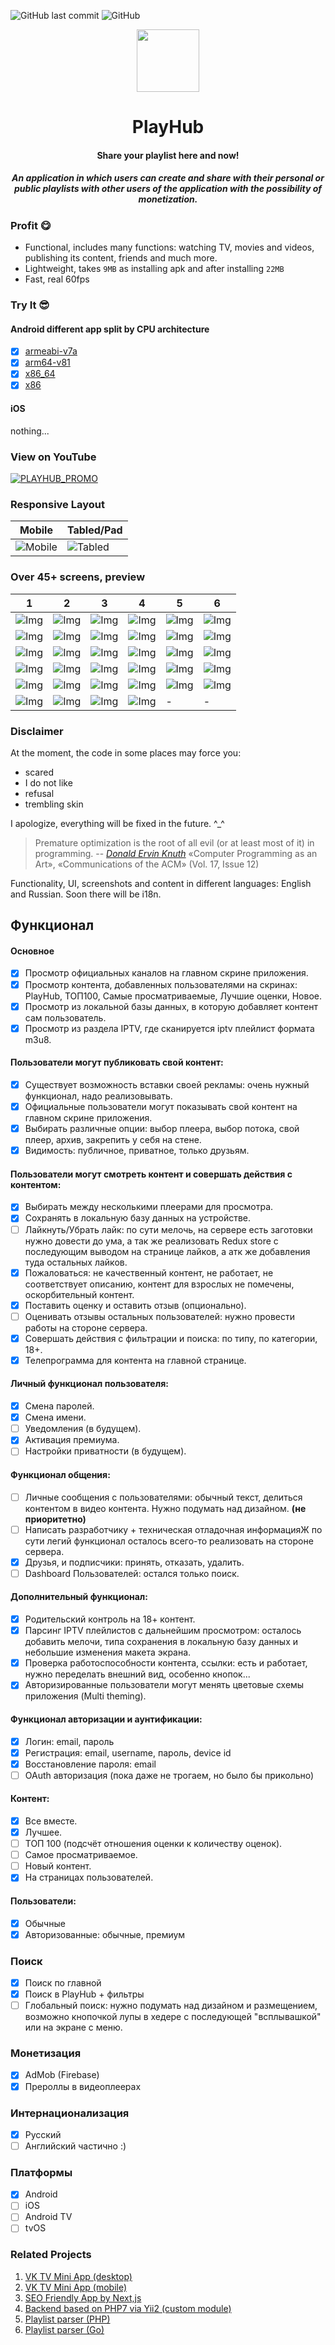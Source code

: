 ![GitHub last commit](https://img.shields.io/github/last-commit/zikwall/react-native-tv)
![GitHub](https://img.shields.io/github/license/zikwall/react-native-tv)

<div align="center">
  <img width="100" height="100" src="https://github.com/zikwall/react-native-tv/blob/master/screenshots/PlayHub512.png">
  <h1>PlayHub</h1>
  <h4>Share your playlist here and now!</h4>
  <h5>An application in which users can create and share with their personal or public playlists with other users of the application with the possibility of monetization.</h5>
</div>

### Profit :yum:

- Functional, includes many functions: watching TV, movies and videos, publishing its content, friends and much more.
- Lightweight, takes `9MB` as installing apk and after installing `22MB`
- Fast, real 60fps

### Try It :sunglasses:

#### Android different app split by CPU architecture

- [x] [armeabi-v7a](https://drive.google.com/file/d/1iUdLoLwNO_BHcZqM6oUKRZZYzwFKrFkq/view?usp=sharing)
- [x] [arm64-v81](https://drive.google.com/file/d/17NEERR9oqZl5rH3LtETwYSxcSSexzXBn/view?usp=sharing)
- [x] [x86_64](https://drive.google.com/file/d/1mKTe7ARn2u0bgg5W1a1v5KodjHuVQgo5/view?usp=sharing)
- [x] [x86](https://drive.google.com/file/d/1EtxKAzntGIlp9PdzNzHFmTabNxJghvNj/view?usp=sharing)

#### iOS

nothing...

### View on YouTube

[![PLAYHUB_PROMO](https://img.youtube.com/vi/3g99PkxdXiE/0.jpg)](https://www.youtube.com/watch?v=3g99PkxdXiE)

### Responsive Layout

Mobile | Tabled/Pad
--- | --- |
![Mobile](screenshots/responsive_layout.png "Mobile responsive layout") | ![Tabled](screenshots/responsive_layout_tabled_pad.png "Tabled responsive layout")

### Over 45+ screens, preview

1 | 2 | 3 | 4 | 5 | 6 |
--- | --- | --- | --- | --- | ---
![Img](screenshots/1.jpg "Img") | ![Img](screenshots/2.jpg "Img") | ![Img](screenshots/3.jpg "Img") | ![Img](screenshots/4.jpg "Img") | ![Img](screenshots/5.jpg "Img") | ![Img](screenshots/6.jpg "Img")
![Img](screenshots/7.jpg "Img") | ![Img](screenshots/8.jpg "Img") | ![Img](screenshots/9.jpg "Img") | ![Img](screenshots/10.jpg "Img") | ![Img](screenshots/11.jpg "Img") | ![Img](screenshots/12.jpg "Img")
![Img](screenshots/13.jpg "Img") | ![Img](screenshots/14.jpg "Img") | ![Img](screenshots/15.jpg "Img") | ![Img](screenshots/16.jpg "Img") | ![Img](screenshots/17.jpg "Img") | ![Img](screenshots/18.jpg "Img")
![Img](screenshots/19.jpg "Img") | ![Img](screenshots/20.jpg "Img") | ![Img](screenshots/21.jpg "Img") | ![Img](screenshots/22.jpg "Img") | ![Img](screenshots/23.jpg "Img") | ![Img](screenshots/24.jpg "Img")
![Img](screenshots/25.jpg "Img") | ![Img](screenshots/26.jpg "Img") | ![Img](screenshots/27.jpg "Img") | ![Img](screenshots/28.jpg "Img") | ![Img](screenshots/29.jpg "Img") | ![Img](screenshots/30.jpg "Img")
![Img](screenshots/31.jpg "Img") | ![Img](screenshots/32.jpg "Img") | ![Img](screenshots/33.jpg "Img") | ![Img](screenshots/34.jpg "Img") | - | -

### Disclaimer

At the moment, the code in some places may force you:

- scared
- I do not like
- refusal
- trembling skin

I apologize, everything will be fixed in the future. ^_^

> Premature optimization is the root of all evil (or at least most of it) in programming.
> -- <cite>[Donald Ervin Knuth][1]</cite> «Computer Programming as an Art», «Communications of the ACM» (Vol. 17, Issue 12)

[1]:http://www.paulgraham.com/knuth.html


Functionality, UI, screenshots and content in different languages: English and Russian. Soon there will be i18n.

## Функционал

#### Основное

- [x] Просмотр официальных каналов на главном скрине приложения.
- [x] Просмотр контента, добавленных пользователями на скринах: PlayHub, ТОП100, Самые просматриваемые, Лучшие оценки, Новое.
- [x] Просмотр из локальной базы данных, в которую добавляет контент сам пользователь.
- [x] Просмотр из раздела IPTV, где сканируется iptv плейлист формата m3u8.

#### Пользователи могут публиковать свой контент:

- [x] Существует возможность вставки своей рекламы: очень нужный функционал, надо реализовывать.
- [x] Официальные пользователи могут показывать свой контент на главном скрине приложения.
- [x] Выбирать различные опции: выбор плеера, выбор потока, свой плеер, архив, закрепить у себя на стене.
- [x] Видимость: публичное, приватное, только друзьям.

#### Пользователи могут смотреть контент и совершать действия с контентом:

- [x] Выбирать между несколькими плеерами для просмотра.
- [x] Сохранять в локальную базу данных на устройстве.
- [ ] Лайкнуть/Убрать лайк: по сути мелочь, на сервере есть заготовки нужно довести до ума, а так же реализовать Redux store с последующим выводом на странице лайков, а атк же добавления туда остальных лайков.
- [x] Пожаловаться: не качественный контент, не работает, не соответствует описанию, контент для взрослых не помечены, оскорбительный контент.
- [x] Поставить оценку и оставить отзыв (опционально).
- [ ] Оценивать отзывы остальных пользователей: нужно провести работы на стороне сервера.
- [x] Совершать действия с фильтрации и поиска: по типу, по категории, 18+.
- [x] Телепрограмма для контента на главной странице.

#### Личный функционал пользователя:

- [x] Смена паролей.
- [x] Смена имени.
- [ ] Уведомления (в будущем).
- [x] Активация премиума.
- [ ] Настройки приватности (в будущем).

#### Функционал общения:

- [ ] Личные сообщения с пользователями: обычный текст, делиться контентом в видео контента. Нужно подумать над дизайном. __(не приоритетно)__
- [ ] Написать разработчику + техническая отладочная информацияЖ по сути легий функционал осталось всего-то реализовать на стороне сервера.
- [x] Друзья, и подписчики: принять, отказать, удалить.
- [ ] Dashboard Пользователей: остался только поиск.

#### Дополнительный функционал:

- [x] Родительский контроль на 18+ контент.
- [x] Парсинг IPTV плейлистов с дальнейшим просмотром: осталось добавить мелочи, типа сохранения в локальную базу данных и небольшие изменения макета экрана.
- [x] Проверка работоспособности контента, ссылки: есть и работает, нужно переделать внешний вид, особенно кнопок...
- [x] Авторизированные пользователи могут менять цветовые схемы приложения (Multi theming).

#### Функционал авторизации и аунтификации:

- [x] Логин: email, пароль
- [x] Регистрация: email, username, пароль, device id
- [x] Восстановление пароля: email
- [ ] OAuth авторизация (пока даже не трогаем, но было бы прикольно)

#### Контент:

- [x] Все вместе.
- [x] Лучшее.
- [ ] ТОП 100 (подсчёт отношения оценки к количеству оценок).
- [ ] Самое просматриваемое.
- [ ] Новый контент.
- [x] На страницах пользователей.

#### Пользователи:

- [x] Обычные
- [x] Авторизованные: обычные, премиум

### Поиск

- [x] Поиск по главной
- [x] Поиск в PlayHub + фильтры
- [ ] Глобальный поиск: нужно подумать над дизайном и размещением, возможно кнопочкой лупы в хедере с последующей "всплывашкой" или на экране с меню.

### Монетизация

- [x] AdMob (Firebase)
- [x] Прероллы в видеоплеерах

### Интернационализация

- [x] Русский
- [ ] Английский частично :)

### Платформы

- [x] Android
- [ ] iOS
- [ ] Android TV
- [ ] tvOS

### Related Projects

1. [VK TV Mini App (desktop)](https://github.com/zikwall/vk-tv-desctop)
2. [VK TV Mini App (mobile)](https://github.com/zikwall/vk-tv)
3. [SEO Friendly App by Next,js](https://github.com/zikwall/tv-next)
4. [Backend based on PHP7 via Yii2 (custom module)](https://github.com/zikwall/vk-tv-backend)
5. [Playlist parser (PHP)](https://github.com/zikwall/m3uparse)
6. [Playlist parser (Go)](https://github.com/zikwall/go3uparse)
